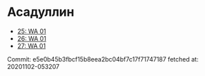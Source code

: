 # Асадуллин
- [25: WA 01](25.md)
- [26: WA 01](26.md)
- [27: WA 01](27.md)

Commit: e5e0b45b3fbcf15b8eea2bc04bf7c17f71747187
 fetched at: 20201102-053207
